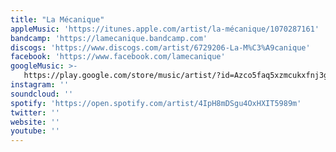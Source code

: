 ```yaml
---
title: "La Mécanique"
appleMusic: 'https://itunes.apple.com/artist/la-mécanique/1070287161'
bandcamp: 'https://lamecanique.bandcamp.com'
discogs: 'https://www.discogs.com/artist/6729206-La-M%C3%A9canique'
facebook: 'https://www.facebook.com/lamecanique'
googleMusic: >-
   https://play.google.com/store/music/artist/?id=Azco5faq5xzmcukxfnj3gfcnhva
instagram: ''
soundcloud: ''
spotify: 'https://open.spotify.com/artist/4IpH8mDSgu4OxHXIT5989m'
twitter: ''
website: ''
youtube: ''
---
```

